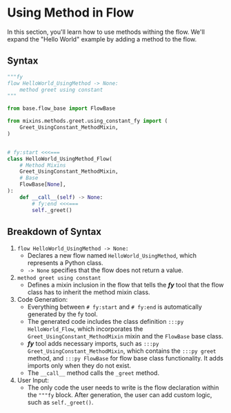 # Using Method in Flow

In this section, you'll learn how to use methods withing the flow. We'll expand the "Hello World" example by adding a method to the flow.

## Syntax

```py title="flows/hello_world_using_method_fy.py" linenums="1"
"""fy
flow HelloWorld_UsingMethod -> None:
    method greet using constant
"""

from base.flow_base import FlowBase

from mixins.methods.greet.using_constant_fy import (
    Greet_UsingConstant_MethodMixin,
)


# fy:start <<<===
class HelloWorld_UsingMethod_Flow(
    # Method Mixins
    Greet_UsingConstant_MethodMixin,
    # Base
    FlowBase[None],
):
    def __call__(self) -> None:
        # fy:end <<<===
        self._greet()
```

## Breakdown of Syntax

1. `flow HelloWorld_UsingMethod -> None:`
    - Declares a new flow named `HelloWorld_UsingMethod`, which represents a Python class. 
    - `-> None` specifies that the flow does not return a value.
2. `method greet using constant`
    - Defines a mixin inclusion in the flow that tells the ___fy___ tool that the flow class has to inherit the method mixin class.
3. Code Generation:
    - Everything between `# fy:start` and `# fy:end` is automatically generated by the fy tool.
    - The generated code includes the class definition `:::py HelloWorld_Flow`, which incorporates the `Greet_UsingConstant_MethodMixin` mixin and the `FlowBase` base class. 
    - ___fy___ tool adds necessary imports, such as `:::py Greet_UsingConstant_MethodMixin`, which contains the `:::py greet` method, and `:::py FlowBase` for flow base class functionality. It adds imports only when they do not exist.
    - The `__call__` method calls the `_greet` method.
4. User Input:
    - The only code the user needs to write is the flow declaration within the `"""fy` block. After generation, the user can add custom logic, such as `self._greet()`.
